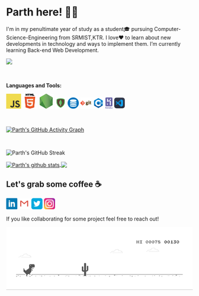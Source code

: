 # Parth here! 👋🏻

I'm in my penultimate year of study as a student🎓 pursuing Computer-Science-Engineering from SRMIST,KTR.
I love❤ to learn about new developments in technology and ways to implement them. I’m currently learning Back-end Web Development.
<br />


![](https://komarev.com/ghpvc/?username=pdhawan2001&color=blue)

<br />


**Languages and Tools:**  

<code><img height="40" src="https://raw.githubusercontent.com/github/explore/80688e429a7d4ef2fca1e82350fe8e3517d3494d/topics/javascript/javascript.png"></code>
<code><img height="40" src="https://raw.githubusercontent.com/github/explore/80688e429a7d4ef2fca1e82350fe8e3517d3494d/topics/html/html.png"></code>
<code><img height="40" src="https://raw.githubusercontent.com/github/explore/80688e429a7d4ef2fca1e82350fe8e3517d3494d/topics/nodejs/nodejs.png"></code>
<code><img height="30" src="https://github.com/pdhawan2001/pdhawan2001/blob/main/Tech/mongodb.svg"></code>
<code><img height="30" src="https://github.com/pdhawan2001/pdhawan2001/blob/main/Tech/db.png"></code>
<code><img height="30" src="https://raw.githubusercontent.com/github/explore/80688e429a7d4ef2fca1e82350fe8e3517d3494d/topics/git/git.png"></code>
<code><img height="30" src="https://github.com/pdhawan2001/pdhawan2001/blob/main/Tech/cpp.png"></code>
<code><img height="30" src="https://github.com/pdhawan2001/pdhawan2001/blob/main/Tech/heroku.png"></code>
<code><img height="30" src="https://github.com/pdhawan2001/pdhawan2001/blob/main/Tech/vscode.png"></code>

<br />

[![Parth's GitHub Activity Graph](https://activity-graph.herokuapp.com/graph?username=pdhawan2001&theme=xcode)](https://git.io/pdhawan2001)

<br />

![Parth's GitHub Streak](https://github-readme-streak-stats.herokuapp.com/?user=pdhawan2001) 
<br />



<a href="https://github.com/anuraghazra/github-readme-stats">
  <img align="center" src="https://github-readme-stats.vercel.app/api?username=pdhawan2001&show_icons=true&theme=synthwave&count_private=true&include_all_commits=true" alt="Parth's github stats" />
</a>
<a href="https://github.com/anuraghazra/github-readme-stats">
  <!-- Change the `github-readme-stats.anuraghazra1.vercel.app` to `github-readme-stats.vercel.app`  -->
  <img align="center" src="https://github-readme-stats.anuraghazra1.vercel.app/api/top-langs/?username=pdhawan2001&layout=compact&theme=material-synthwave" />
  
</a>





## Let's grab some coffee ☕

<p>
  <a href="https://www.linkedin.com/in/parth-dhawan-67253918b/"><img src="https://github.com/pdhawan2001/pdhawan2001/blob/main/Socials/Linkedin.png" height="30px" width="30px" alt="LinkedIn"></a>
  <a href="mailto:pdhawan2001@gmail.com?subject = Hello from your GitHub README&body = Message"><img src="https://github.com/pdhawan2001/pdhawan2001/blob/main/Socials/Gmail.png" height="30px" width="30px" alt="Gmail" ></a>
  <a href="https://twitter.com/ParthDhawan9"><img src="https://github.com/pdhawan2001/pdhawan2001/blob/main/Socials/Twitter.png" height="30px" width="30px" alt="Twitter"></a>
  <a href="https://www.instagram.com/parthdhawan_/"><img src="https://github.com/pdhawan2001/pdhawan2001/blob/main/Socials/Instagram.png" height="30px" width="30px" alt="Instagram"></a>
</p

If you like collaborating for some project feel free to reach out! 

 ![Dino](https://github.com/pdhawan2001/pdhawan2001/blob/main/dino.gif)
 
